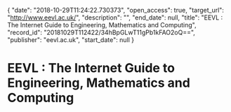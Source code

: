 {
  "date": "2018-10-29T11:24:22.730373", 
  "open_access": true, 
  "target_url": "http://www.eevl.ac.uk/", 
  "description": "", 
  "end_date": null, 
  "title": "EEVL : The Internet Guide to Engineering, Mathematics and Computing", 
  "record_id": "20181029T112422/34hBpGLwT11gPb1kFAO2oQ==", 
  "publisher": "eevl.ac.uk", 
  "start_date": null
}

# EEVL : The Internet Guide to Engineering, Mathematics and Computing

